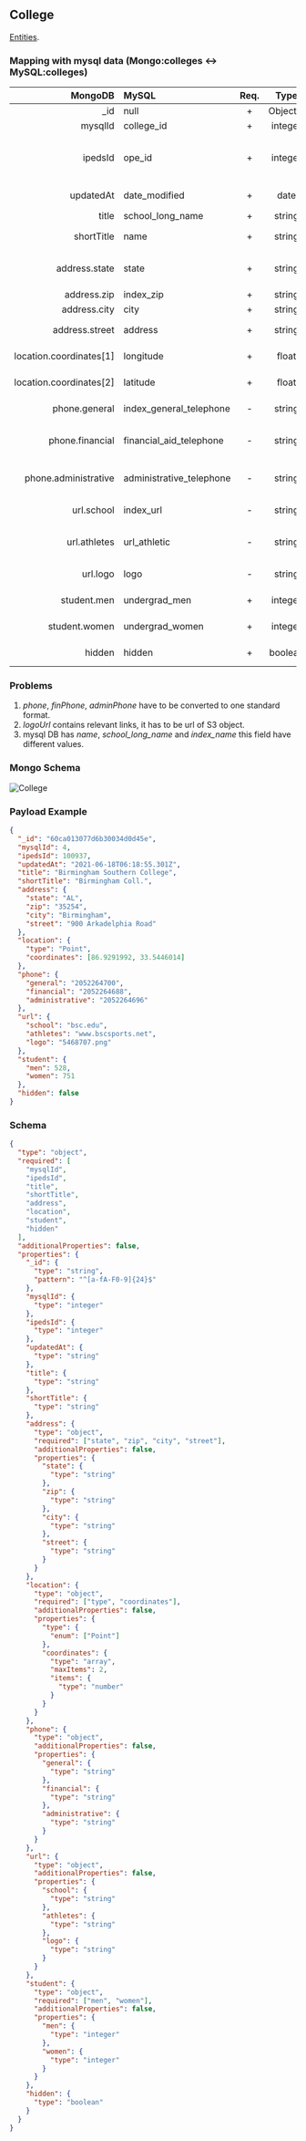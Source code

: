 ## College

[Entities](../README.md).

### Mapping with mysql data (Mongo:colleges <-> MySQL:colleges)

|                 MongoDB | MySQL                    | Req.  |   Type   | Description                             |
| ----------------------: | :----------------------- | :---: | :------: | :-------------------------------------- |
|                    \_id | null                     |   +   | ObjectId | Document Id                             |
|                 mysqlId | college_id               |   +   | integer  | MySQL Id                                |
|                 ipedsId | ope_id                   |   +   | integer  | Int. Postsecondary Educ. Data System Id |
|               updatedAt | date_modified            |   +   |   date   | Date of last update                     |
|                   title | school_long_name         |   +   |  string  | School name                             |
|              shortTitle | name                     |   +   |  string  | School sort name                        |
|           address.state | state                    |   +   |  string  | State abrogation e.g. [AL, CL, ...]     |
|             address.zip | index_zip                |   +   |  string  | Zip code                                |
|            address.city | city                     |   +   |  string  | City name                               |
|          address.street | address                  |   +   |  string  | School address                          |
| location.coordinates[1] | longitude                |   +   |  float   | GeoPoint longitude                      |
| location.coordinates[2] | latitude                 |   +   |  float   | GeoPoint latitude                       |
|           phone.general | index_general_telephone  |   -   |  string  | School general telephone                |
|         phone.financial | financial_aid_telephone  |   -   |  string  | School financial aid telephone          |
|    phone.administrative | administrative_telephone |   -   |  string  | School administrative telephone         |
|              url.school | index_url                |   -   |  string  | School web address                      |
|            url.athletes | url_athletic             |   -   |  string  | School athletes web page                |
|                url.logo | logo                     |   -   |  string  | School logo Url                         |
|             student.men | undergrad_men            |   +   | integer  | Undergraduate man                       |
|           student.women | undergrad_women          |   +   | integer  | Undergraduate women                     |
|                  hidden | hidden                   |   +   | boolean  | True if school is archived              |

### Problems

1. _phone_, _finPhone_, _adminPhone_ have to be converted to one standard format.
2. _logoUrl_ contains relevant links, it has to be url of S3 object.
3. mysql DB has _name_, _school_long_name_ and _index_name_ this field have different values.

### Mongo Schema

![College](./scripts/college.svg 'College ER diagram')

### Payload Example

```json
{
  "_id": "60ca013077d6b30034d0d45e",
  "mysqlId": 4,
  "ipedsId": 100937,
  "updatedAt": "2021-06-18T06:18:55.301Z",
  "title": "Birmingham Southern College",
  "shortTitle": "Birmingham Coll.",
  "address": {
    "state": "AL",
    "zip": "35254",
    "city": "Birmingham",
    "street": "900 Arkadelphia Road"
  },
  "location": {
    "type": "Point",
    "coordinates": [86.9291992, 33.5446014]
  },
  "phone": {
    "general": "2052264700",
    "financial": "2052264688",
    "administrative": "2052264696"
  },
  "url": {
    "school": "bsc.edu",
    "athletes": "www.bscsports.net",
    "logo": "5468707.png"
  },
  "student": {
    "men": 528,
    "women": 751
  },
  "hidden": false
}
```

### Schema

```json
{
  "type": "object",
  "required": [
    "mysqlId",
    "ipedsId",
    "title",
    "shortTitle",
    "address",
    "location",
    "student",
    "hidden"
  ],
  "additionalProperties": false,
  "properties": {
    "_id": {
      "type": "string",
      "pattern": "^[a-fA-F0-9]{24}$"
    },
    "mysqlId": {
      "type": "integer"
    },
    "ipedsId": {
      "type": "integer"
    },
    "updatedAt": {
      "type": "string"
    },
    "title": {
      "type": "string"
    },
    "shortTitle": {
      "type": "string"
    },
    "address": {
      "type": "object",
      "required": ["state", "zip", "city", "street"],
      "additionalProperties": false,
      "properties": {
        "state": {
          "type": "string"
        },
        "zip": {
          "type": "string"
        },
        "city": {
          "type": "string"
        },
        "street": {
          "type": "string"
        }
      }
    },
    "location": {
      "type": "object",
      "required": ["type", "coordinates"],
      "additionalProperties": false,
      "properties": {
        "type": {
          "enum": ["Point"]
        },
        "coordinates": {
          "type": "array",
          "maxItems": 2,
          "items": {
            "type": "number"
          }
        }
      }
    },
    "phone": {
      "type": "object",
      "additionalProperties": false,
      "properties": {
        "general": {
          "type": "string"
        },
        "financial": {
          "type": "string"
        },
        "administrative": {
          "type": "string"
        }
      }
    },
    "url": {
      "type": "object",
      "additionalProperties": false,
      "properties": {
        "school": {
          "type": "string"
        },
        "athletes": {
          "type": "string"
        },
        "logo": {
          "type": "string"
        }
      }
    },
    "student": {
      "type": "object",
      "required": ["men", "women"],
      "additionalProperties": false,
      "properties": {
        "men": {
          "type": "integer"
        },
        "women": {
          "type": "integer"
        }
      }
    },
    "hidden": {
      "type": "boolean"
    }
  }
}
```
